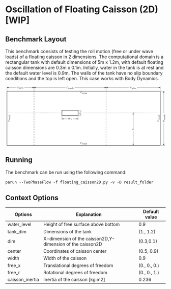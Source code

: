 # Oscillation of Floating Caisson (2D) [WIP]

## Benchmark Layout

This benchmark consists of testing the roll motion (free or under wave loads) of a floating caisson in 2 dimensions. The computational domain is a rectangular tank with default dimensions of 5m x 1.2m, with default floating caisson dimensions are 0.3m x 0.1m. Initially, water in the tank is at rest and the default water level is 0.9m. The walls of the tank have no slip boundary conditions and the top is left open.
This case works with Body Dynamics.

![Alt text](floating_caisson.png)

## Running

The benchmark can be run using the following command:
```
parun --TwoPhaseFlow -f floating_caisson2D.py -v -D result_folder
```


## Context Options


| Options        | Explanation                                                         | Default value |
|----------------|---------------------------------------------------------------------|---------------|
| water_level    | Height of free surface above bottom                                 | 0.9           |
| tank_dim       | Dimensions of the tank                                              | (1., 1.2)     |
| dim            | X-dimension of the caisson2D,Y-dimension of the caisson2D           | (0.3,0.1)     |
| center         | Coordinates of caisson center                                       | (0.5, 0.9)    |
| width          | Width of the caisson                                                | 0.9           |
| free_x         | Translational degrees of freedom                                    | (0., 0., 0.)  |
| free_r         | Rotational degrees of freedom                                       | (0., 0., 1.)  |
| caisson_inertia| Inertia of the caisson [kg.m2]                                      | 0.236         |
